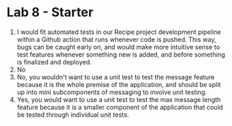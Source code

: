 # Lab 8 - Starter
1. I would fit automated tests in our Recipe project development pipeline within a Github action that runs whenever code is pushed. This way, bugs can be caught early on, and would make more intuitive sense to test features whenever something new is added, and before something is finalized and deployed. 
2. No
3. No, you wouldn't want to use a unit test to test the message feature because it is the whole premise of the application, and should be split up into mini subcomponents of messaging to involve unit testing. 
4. Yes, you would want to use a unit test to test the max message length feature because it is a smaller component of the application that could be tested through individual unit tests. 